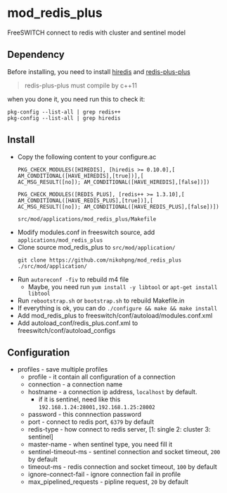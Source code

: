 # mod_redis_plus
FreeSWITCH connect to redis with cluster and sentinel model

## Dependency
Before installing, you need to install [hiredis](https://github.com/sewenew/redis-plus-plus/tree/master#install-hiredis) and [redis-plus-plus](https://github.com/sewenew/redis-plus-plus/tree/master#install-redis-plus-plus)

  > redis-plus-plus must compile by c++11

when you done it, you need run this to check it:
```shell
pkg-config --list-all | grep redis++
pkg-config --list-all | grep hiredis
```
## Install
+ Copy the following content to your configure.ac
  ```
  PKG_CHECK_MODULES([HIREDIS], [hiredis >= 0.10.0],[
  AM_CONDITIONAL([HAVE_HIREDIS],[true])],[
  AC_MSG_RESULT([no]); AM_CONDITIONAL([HAVE_HIREDIS],[false])])

  PKG_CHECK_MODULES([REDIS_PLUS], [redis++ >= 1.3.10],[
  AM_CONDITIONAL([HAVE_REDIS_PLUS],[true])],[
  AC_MSG_RESULT([no]); AM_CONDITIONAL([HAVE_REDIS_PLUS],[false])])
  
  src/mod/applications/mod_redis_plus/Makefile
  ```
+ Modify modules.conf in freeswitch source, add `applications/mod_redis_plus`
+ Clone source mod_redis_plus to `src/mod/application/`
  ```
  git clone https://github.com/nikohpng/mod_redis_plus ./src/mod/application/
  ```
+ Run `autoreconf -fiv` to rebuild m4 file
  + Maybe, you need run `yum install -y libtool` or `apt-get install libtool`
+ Run `rebootstrap.sh` or `bootstrap.sh` to rebuild Makefile.in
+ If everything is ok, you can do `./configure && make && make install`
+ Add mod_redis_plus to freeswitch/conf/autoload/modules.conf.xml
+ Add autoload_conf/redis_plus.conf.xml to freeswitch/conf/autoload_configs
## Configuration
+ profiles - save multiple profiles
  + profile - it contain all configuration of a connection
  + connection - a connection name
  + hostname - a connection ip address, `localhost` by default.
    + if it is sentinel, need like this `192.168.1.24:28001,192.168.1.25:28002`
  + password - this connnection password
  + port - connect to redis port, `6379` by default
  + redis-type - how connect to redis server, [1: single 2: cluster 3: sentinel]
  + master-name - when sentinel type, you need fill it
  + sentinel-timeout-ms - sentinel connection and socket timeout, `200` by default
  + timeout-ms - redis connection and socket timeout, `100` by default
  + ignore-connect-fail - ignore connection fail in profile
  + max_pipelined_requests - pipline request, `20` by default
